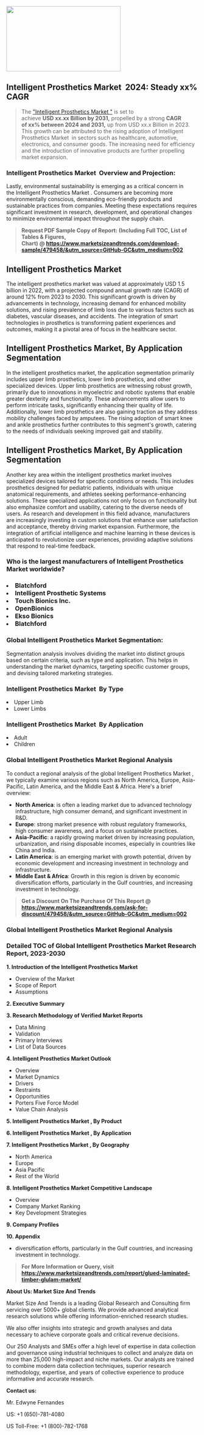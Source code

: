<p><img class="alignnone size-medium wp-image-20088" src="https://ffe5etoiles.com/wp-content/uploads/2024/12/MST1-300x171.png" alt="" width="300" height="171" /></p><h2 id="ember46" class="ember-view reader-text-block__heading-2">Intelligent Prosthetics Market &nbsp;2024: Steady&nbsp;xx% CAGR</h2><blockquote id="ember47" class="ember-view reader-text-block__blockquote">The&nbsp;<a class="app-aware-link " href="https://www.marketsizeandtrends.com/download-sample/479458/&utm_source=GitHub-GC&utm_medium=002" target="_blank" data-test-app-aware-link="">"Intelligent Prosthetics Market "</a>&nbsp;is set to achieve&nbsp;<strong>USD&nbsp;xx.xx&nbsp;Billion by 2031,</strong>&nbsp;propelled by a strong&nbsp;<strong>CAGR of&nbsp;xx% between 2024 and 2031,</strong>&nbsp;up from USD xx.x Billion in 2023. This growth can be attributed to the rising adoption of&nbsp;Intelligent Prosthetics Market &nbsp;in sectors such as healthcare, automotive, electronics, and consumer goods. The increasing need for efficiency and the introduction of innovative products are further propelling market expansion.</blockquote><h3 id="ember48" class="ember-view reader-text-block__heading-3">Intelligent Prosthetics Market &nbsp;Overview and Projection:</h3><p id="ember49" class="ember-view reader-text-block__paragraph">Lastly, environmental sustainability is emerging as a critical concern in the&nbsp;Intelligent Prosthetics Market . Consumers are becoming more environmentally conscious, demanding eco-friendly products and sustainable practices from companies. Meeting these expectations requires significant investment in research, development, and operational changes to minimize environmental impact throughout the supply chain.</p><blockquote id="ember50" class="ember-view reader-text-block__blockquote"><strong>Request PDF Sample Copy of Report: (Including Full TOC, List of Tables &amp; Figures, Chart)&nbsp;@&nbsp;<strong><a href="https://www.marketsizeandtrends.com/download-sample/479458/&utm_source=GitHub-GC&utm_medium=002" target="_blank">https://www.marketsizeandtrends.com/download-sample/479458/&utm_source=GitHub-GC&utm_medium=002</a></strong></strong></blockquote><h3 class=""> <h2>Intelligent Prosthetics Market</h2><p>The intelligent prosthetics market was valued at approximately USD 1.5 billion in 2022, with a projected compound annual growth rate (CAGR) of around 12% from 2023 to 2030. This significant growth is driven by advancements in technology, increasing demand for enhanced mobility solutions, and rising prevalence of limb loss due to various factors such as diabetes, vascular diseases, and accidents. The integration of smart technologies in prosthetics is transforming patient experiences and outcomes, making it a pivotal area of focus in the healthcare sector.</p><h2>Intelligent Prosthetics Market, By Application Segmentation</h2><p>In the intelligent prosthetics market, the application segmentation primarily includes upper limb prosthetics, lower limb prosthetics, and other specialized devices. Upper limb prosthetics are witnessing robust growth, primarily due to innovations in myoelectric and robotic systems that enable greater dexterity and functionality. These advancements allow users to perform intricate tasks, significantly enhancing their quality of life. Additionally, lower limb prosthetics are also gaining traction as they address mobility challenges faced by amputees. The rising adoption of smart knee and ankle prosthetics further contributes to this segment's growth, catering to the needs of individuals seeking improved gait and stability.</p><h2>Intelligent Prosthetics Market, By Application Segmentation</h2><p>Another key area within the intelligent prosthetics market involves specialized devices tailored for specific conditions or needs. This includes prosthetics designed for pediatric patients, individuals with unique anatomical requirements, and athletes seeking performance-enhancing solutions. These specialized applications not only focus on functionality but also emphasize comfort and usability, catering to the diverse needs of users. As research and development in this field advance, manufacturers are increasingly investing in custom solutions that enhance user satisfaction and acceptance, thereby driving market expansion. Furthermore, the integration of artificial intelligence and machine learning in these devices is anticipated to revolutionize user experiences, providing adaptive solutions that respond to real-time feedback.</p></h3><h3 id="" class="">Who is the largest manufacturers of&nbsp;Intelligent Prosthetics Market worldwide?</h3><h3 class=""></Li><Li>Blatchford</Li><Li> Intelligent Prosthetic Systems</Li><Li> Touch Bionics Inc.</Li><Li> OpenBionics</Li><Li> Ekso Bionics</Li><Li> Blatchford</h3><h3 id="ember53" class="ember-view reader-text-block__heading-3">Global&nbsp;Intelligent Prosthetics Market Segmentation:</h3><p id="ember54" class="ember-view reader-text-block__paragraph">Segmentation analysis involves dividing the market into distinct groups based on certain criteria, such as type and application. This helps in understanding the market dynamics, targeting specific customer groups, and devising tailored marketing strategies.</p><h3 id="" class="">Intelligent Prosthetics Market &nbsp;By Type</h3><p></Li><Li>Upper Limb</Li><Li> Lower Limbs</p><h3 id="" class="">Intelligent Prosthetics Market &nbsp;By Application</h3><p class=""></Li><Li>Adult</Li><Li> Children</p><h3 id="ember62" class="ember-view reader-text-block__heading-3">Global Intelligent Prosthetics Market Regional Analysis</h3><p id="ember63" class="ember-view reader-text-block__paragraph">To conduct a regional analysis of the global Intelligent Prosthetics Market , we typically examine various regions such as North America, Europe, Asia-Pacific, Latin America, and the Middle East &amp; Africa. Here's a brief overview:</p><ul><li><strong>North America</strong>: is often a leading market due to advanced technology infrastructure, high consumer demand, and significant investment in R&amp;D.</li><li><strong>Europe</strong>: strong market presence with robust regulatory frameworks, high consumer awareness, and a focus on sustainable practices.</li><li><strong>Asia-Pacific</strong>: a rapidly growing market driven by increasing population, urbanization, and rising disposable incomes, especially in countries like China and India.</li><li><strong>Latin America</strong>: is an emerging market with growth potential, driven by economic development and increasing investment in technology and infrastructure.</li><li><strong>Middle East &amp; Africa</strong>: Growth in this region is driven by economic diversification efforts, particularly in the Gulf countries, and increasing investment in technology.</li></ul><blockquote id="ember61" class="ember-view reader-text-block__blockquote"><strong>Get a Discount On The Purchase Of This Report @ <strong><a href="https://html-cleaner.com/" target="">https://www.marketsizeandtrends.com/ask-for-discount/479458/&utm_source=GitHub-GC&utm_medium=002</a></strong></strong></blockquote><h3 id="ember62" class="ember-view reader-text-block__heading-3">Global Intelligent Prosthetics Market Regional Analysis</h3><h3 id="" class="">Detailed TOC of Global Intelligent Prosthetics Market Research Report, 2023-2030</h3><p id="" class=""><strong>1. Introduction of the Intelligent Prosthetics Market </strong></p><ul><li>Overview of the Market</li><li>Scope of Report</li><li>Assumptions</li></ul><p id="" class=""><strong>2. Executive Summary</strong></p><p id="" class=""><strong>3. Research Methodology of Verified Market Reports</strong></p><ul><li>Data Mining</li><li>Validation</li><li>Primary Interviews</li><li>List of Data Sources</li></ul><p id="" class=""><strong>4. Intelligent Prosthetics Market Outlook</strong></p><ul><li>Overview</li><li>Market Dynamics</li><li>Drivers</li><li>Restraints</li><li>Opportunities</li><li>Porters Five Force Model</li><li>Value Chain Analysis</li></ul><p id="" class=""><strong>5. Intelligent Prosthetics Market , By Product</strong></p><p id="" class=""><strong>6. Intelligent Prosthetics Market , By Application</strong></p><p id="" class=""><strong>7. Intelligent Prosthetics Market , By Geography</strong></p><ul><li>North America</li><li>Europe</li><li>Asia Pacific</li><li>Rest of the World</li></ul><p id="" class=""><strong>8. Intelligent Prosthetics Market Competitive Landscape</strong></p><ul><li>Overview</li><li>Company Market Ranking</li><li>Key Development Strategies</li></ul><p id="" class=""><strong>9. Company Profiles</strong></p><p id="" class=""><strong>10. Appendix</strong></p><ul><li>diversification efforts, particularly in the Gulf countries, and increasing investment in technology.</li></ul><blockquote id="ember65" class="ember-view reader-text-block__blockquote"><strong>For More Information or Query, visit <strong><strong><a href="https://html-cleaner.com/" target="">https://www.marketsizeandtrends.com/report/glued-laminated-timber-glulam-market/</a></strong></strong></strong></blockquote><p id="" class=""><strong>About Us: Market Size And Trends</strong></p><p id="" class="">Market Size And Trends is a leading Global Research and Consulting firm servicing over 5000+ global clients. We provide advanced analytical research solutions while offering information-enriched research studies.</p><p id="" class="">We also offer insights into strategic and growth analyses and data necessary to achieve corporate goals and critical revenue decisions.</p><p id="" class="">Our 250 Analysts and SMEs offer a high level of expertise in data collection and governance using industrial techniques to collect and analyze data on more than 25,000 high-impact and niche markets. Our analysts are trained to combine modern data collection techniques, superior research methodology, expertise, and years of collective experience to produce informative and accurate research.</p><p id="" class=""><strong>Contact us:</strong></p><p id="" class="">Mr. Edwyne Fernandes</p><p id="" class="">US: +1 (650)-781-4080</p><p id="" class="">US Toll-Free: +1 (800)-782-1768</p>
